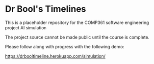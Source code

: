 # Dr Bool's Timelines
This is a placeholder repository for the COMP361 software engineering project AI simulation

The project source cannot be made public until the course is complete.

Please follow along with progress with the following demo:

https://drbooltimeline.herokuapp.com/simulation/
